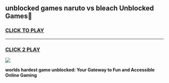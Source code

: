 
## unblocked games naruto vs bleach Unblocked Games👋
<h3>
<a href="https://premium.freeplayer.one?title=unblocked_games_naruto_vs_bleach&ref=16F">CLICK TO PLAY</a></h3>
<hr>

<h3>
<a href="https://premium.freeplayer.one?title=unblocked_games_naruto_vs_bleach&ref=16F">CLICK 2 PLAY</a>
  
</h3>

<a href="https://premium.freeplayer.one?title=unblocked_games_naruto_vs_bleach&ref=16F/"><img src="https://clearcache.store/games.png"></a>


**worlds hardest game unblocked: Your Gateway to Fun and Accessible Online Gaming**

